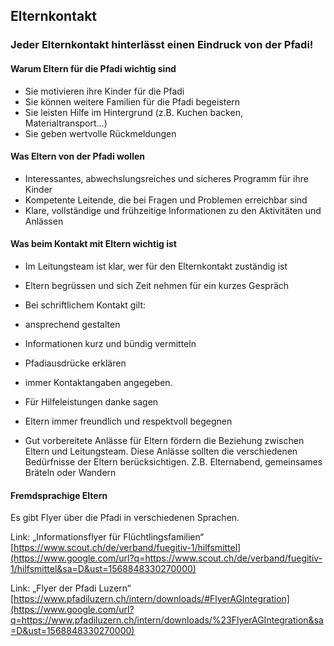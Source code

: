 Elternkontakt
-------------

### Jeder Elternkontakt hinterlässt einen Eindruck von der Pfadi!

#### Warum Eltern für die Pfadi wichtig sind

*   Sie motivieren ihre Kinder für die Pfadi
*   Sie können weitere Familien für die Pfadi begeistern
*   Sie leisten Hilfe im Hintergrund (z.B. Kuchen backen, Materialtransport…)
*   Sie geben wertvolle Rückmeldungen

#### Was Eltern von der Pfadi wollen

*   Interessantes, abwechslungsreiches und sicheres Programm für ihre Kinder
*   Kompetente Leitende, die bei Fragen und Problemen erreichbar sind
*   Klare, vollständige und frühzeitige Informationen zu den Aktivitäten und Anlässen

#### Was beim Kontakt mit Eltern wichtig ist

*   Im Leitungsteam ist klar, wer für den Elternkontakt zuständig ist
*   Eltern begrüssen und sich Zeit nehmen für ein kurzes Gespräch
*   Bei schriftlichem Kontakt gilt:

*   ansprechend gestalten
*   Informationen kurz und bündig vermitteln
*   Pfadiausdrücke erklären
*   immer Kontaktangaben angegeben.

*   Für Hilfeleistungen danke sagen
*   Eltern immer freundlich und respektvoll begegnen
*   Gut vorbereitete Anlässe für Eltern fördern die Beziehung zwischen Eltern und Leitungsteam. Diese Anlässe sollten die verschiedenen Bedürfnisse der Eltern berücksichtigen. Z.B. Elternabend, gemeinsames Bräteln oder Wandern

#### Fremdsprachige Eltern

Es gibt Flyer über die Pfadi in verschiedenen Sprachen.

Link: „Informationsflyer für Flüchtlingsfamilien“ [https://www.scout.ch/de/verband/fuegitiv-1/hilfsmittel](https://www.google.com/url?q=https://www.scout.ch/de/verband/fuegitiv-1/hilfsmittel&sa=D&ust=1568848330270000)

Link: „Flyer der Pfadi Luzern“ [https://www.pfadiluzern.ch/intern/downloads/#FlyerAGIntegration](https://www.google.com/url?q=https://www.pfadiluzern.ch/intern/downloads/%23FlyerAGIntegration&sa=D&ust=1568848330270000)